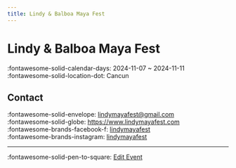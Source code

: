 ```yaml
---
title: Lindy & Balboa Maya Fest
---
```


# Lindy & Balboa Maya Fest 

:fontawesome-solid-calendar-days: 2024-11-07 ~ 2024-11-11  
:fontawesome-solid-location-dot: Cancun  


## Contact

:fontawesome-solid-envelope: <lindymayafest@gmail.com>  
:fontawesome-solid-globe: <https://www.lindymayafest.com>  
:fontawesome-brands-facebook-f: [lindymayafest](https://www.facebook.com/lindymayafest)  
:fontawesome-brands-instagram: [lindymayafest](http://instagram.com/lindymayafest)  

---

:fontawesome-solid-pen-to-square: [Edit Event](https://github.com/swingdance/events/issues/new?assignees=&labels=update+event&projects=&template=03-update_entity.yml&title=Update%20Event%3A%20es_MX%20%E2%80%A2%20Lindy%20%26%20Balboa%20Maya%20Fest&region=es_MX&year=2024&id=lindy-n-balboa-maya-fest&name=Lindy%20%26%20Balboa%20Maya%20Fest&org_id=)
